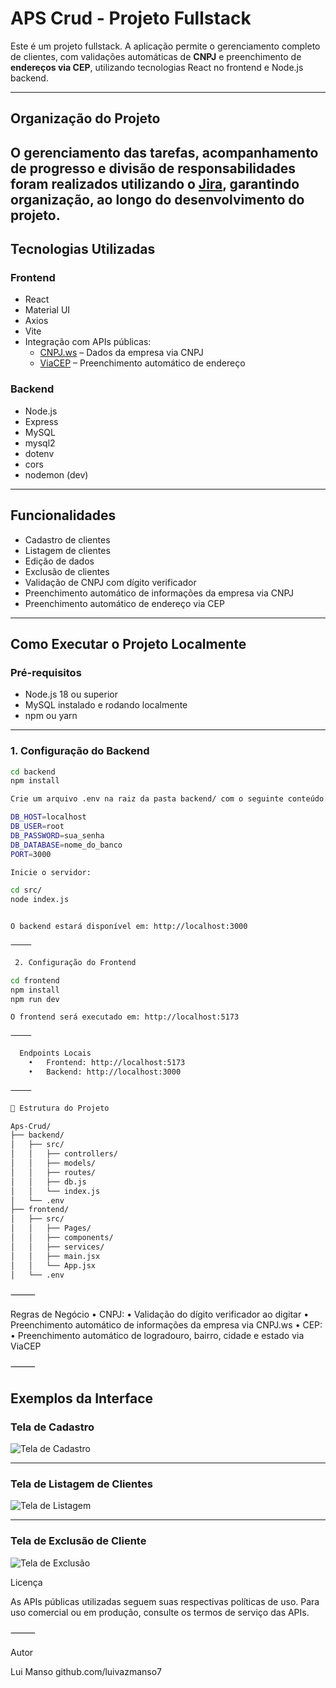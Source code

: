 
#  APS Crud - Projeto Fullstack

Este é um projeto fullstack. A aplicação permite o gerenciamento completo de clientes, com validações automáticas de **CNPJ** e preenchimento de **endereços via CEP**, utilizando tecnologias React no frontend e  Node.js backend.

---
## Organização do Projeto

O gerenciamento das tarefas, acompanhamento de progresso e divisão de responsabilidades foram realizados utilizando o [Jira]([https://www.atlassian.com/br/software/jira](https://luivaz2013.atlassian.net/jira/software/projects/MBA/boards/1?assignee=unassigned%2C712020%3A47e360cf-5c7e-4190-8512-57821f3a95f2)), garantindo organização, ao longo do desenvolvimento do projeto.
---

##  Tecnologias Utilizadas

###  Frontend
- React
- Material UI
- Axios
- Vite
- Integração com APIs públicas:
  - [CNPJ.ws](https://www.cnpj.ws/) – Dados da empresa via CNPJ
  - [ViaCEP](https://viacep.com.br/) – Preenchimento automático de endereço

###  Backend
- Node.js
- Express
- MySQL
- mysql2
- dotenv
- cors
- nodemon (dev)

---

##  Funcionalidades

- Cadastro de clientes
- Listagem de clientes
- Edição de dados
- Exclusão de clientes
- Validação de CNPJ com dígito verificador
- Preenchimento automático de informações da empresa via CNPJ
- Preenchimento automático de endereço via CEP

---

##  Como Executar o Projeto Localmente

###  Pré-requisitos

- Node.js 18 ou superior
- MySQL instalado e rodando localmente
- npm ou yarn

---

###  1. Configuração do Backend

```bash
cd backend
npm install

Crie um arquivo .env na raiz da pasta backend/ com o seguinte conteúdo:

DB_HOST=localhost
DB_USER=root
DB_PASSWORD=sua_senha
DB_DATABASE=nome_do_banco
PORT=3000

Inicie o servidor:

cd src/
node index.js


O backend estará disponível em: http://localhost:3000

⸻

 2. Configuração do Frontend

cd frontend
npm install
npm run dev

O frontend será executado em: http://localhost:5173

⸻

  Endpoints Locais
	•	Frontend: http://localhost:5173
	•	Backend: http://localhost:3000

⸻

📁 Estrutura do Projeto

Aps-Crud/
├── backend/
│   ├── src/
│   │   ├── controllers/
│   │   ├── models/
│   │   ├── routes/
│   │   ├── db.js
│   │   └── index.js
│   └── .env
├── frontend/
│   ├── src/
│   │   ├── Pages/
│   │   ├── components/
│   │   ├── services/
│   │   ├── main.jsx
│   │   └── App.jsx
│   └── .env

````

⸻

 Regras de Negócio
	•	CNPJ:
	•	Validação do dígito verificador ao digitar
	•	Preenchimento automático de informações da empresa via CNPJ.ws
	•	CEP:
	•	Preenchimento automático de logradouro, bairro, cidade e estado via ViaCEP

⸻

##  Exemplos da Interface

###  Tela de Cadastro
![Tela de Cadastro](./assets/cadastro.jpg)

---

###  Tela de Listagem de Clientes
![Tela de Listagem](./assets/listagem.jpg)

---

###  Tela de Exclusão de Cliente
![Tela de Exclusão](./assets/delete.jpg)



 Licença

As APIs públicas utilizadas seguem suas respectivas políticas de uso. Para uso comercial ou em produção, consulte os termos de serviço das APIs.

⸻

Autor

Lui Manso
github.com/luivazmanso7
